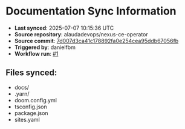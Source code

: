 # Documentation Sync Information

- **Last synced**: 2025-07-07 10:15:36 UTC
- **Source repository**: alaudadevops/nexus-ce-operator
- **Source commit**: [7d007d3ca41c178892fa0e254cea95ddb67056fb](https://github.com/alaudadevops/nexus-ce-operator/commit/7d007d3ca41c178892fa0e254cea95ddb67056fb)
- **Triggered by**: danielfbm
- **Workflow run**: [#1](https://github.com/alaudadevops/nexus-ce-operator/actions/runs/16112500241)

## Files synced:
- docs/
- .yarn/
- doom.config.yml
- tsconfig.json
- package.json
- sites.yaml
